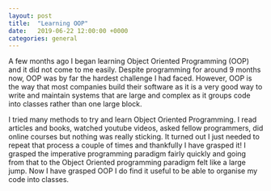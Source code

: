 ```yaml
---
layout: post
title:  "Learning OOP"
date:   2019-06-22 12:00:00 +0000
categories: general
---
```

A few months ago I began learning Object Oriented Programming (OOP) and it did not come to me easily. Despite programming for around 9 months now, OOP was by far the hardest challenge I had faced. However, OOP is the way that most companies build their software as it is a very good way to write and maintain systems that are large and complex as it groups code into classes rather than one large block. 

I tried many methods to try and learn Object Oriented Programming. I read articles and books, watched youtube videos, asked fellow programmers, did online courses but nothing was really sticking. It turned out I just needed to repeat that process a couple of times and thankfully I have grasped it! I grasped the imperative programming paradigm fairly quickly and going from that to the Object Oriented programming paradigm felt like a large jump. Now I have grasped OOP I do find it useful to be able to organise my code into classes.